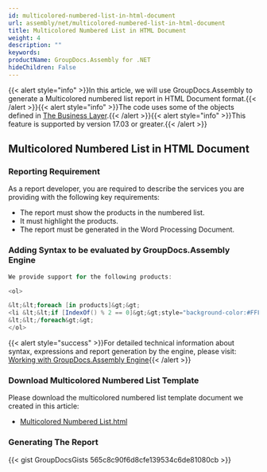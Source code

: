 ```yaml
---
id: multicolored-numbered-list-in-html-document
url: assembly/net/multicolored-numbered-list-in-html-document
title: Multicolored Numbered List in HTML Document
weight: 4
description: ""
keywords: 
productName: GroupDocs.Assembly for .NET
hideChildren: False
---
```

{{< alert style="info" >}}In this article, we will use GroupDocs.Assembly to generate a Multicolored numbered list report in HTML Document format.{{< /alert >}}{{< alert style="info" >}}The code uses some of the objects defined in [The Business Layer](https://docs.groupdocs.com/assembly/net/the-business-layer/).{{< /alert >}}{{< alert style="info" >}}This feature is supported by version 17.03 or greater.{{< /alert >}}

## Multicolored Numbered List in HTML Document

### Reporting Requirement

As a report developer, you are required to describe the services you are providing with the following key requirements:

*   The report must show the products in the numbered list.
*   It must highlight the products.
*   The report must be generated in the Word Processing Document.

### Adding Syntax to be evaluated by GroupDocs.Assembly Engine

```csharp
We provide support for the following products:

<ol>

&lt;&lt;foreach [in products]&gt;&gt;
<li &lt;&lt;if [IndexOf() % 2 == 0]&gt;&gt;style="background-color:#FFF8DC"&lt;&lt;/if&gt;&gt;>&lt;&lt;[ProductName]&gt;&gt;</li>
&lt;&lt;/foreach&gt;&gt;
</ol>
```

{{< alert style="success" >}}For detailed technical information about syntax, expressions and report generation by the engine, please visit: [Working with GroupDocs.Assembly Engine](https://docs.groupdocs.com/assembly/net/working-with-groupdocs-assembly-engine/){{< /alert >}}

### Download Multicolored Numbered List Template

Please download the multicolored numbered list template document we created in this article:

*   [Multicolored Numbered List.html](https://github.com/groupdocs-assembly/GroupDocs.Assembly-for-.NET/blob/master/Examples/Data/Source/HTML%20Templates/Multicolored%20Numbered%20List.html?raw=true)

### Generating The Report

{{< gist GroupDocsGists 565c8c90f6d8cfe139534c6de81080cb >}}


